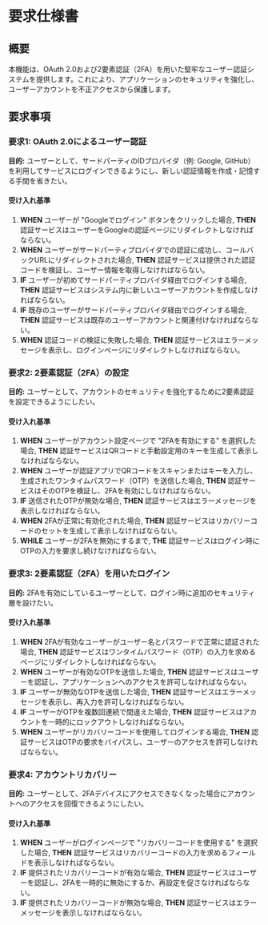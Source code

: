 # 要求仕様書

## 概要
本機能は、OAuth 2.0および2要素認証（2FA）を用いた堅牢なユーザー認証システムを提供します。これにより、アプリケーションのセキュリティを強化し、ユーザーアカウントを不正アクセスから保護します。

## 要求事項

### 要求1: OAuth 2.0によるユーザー認証
**目的:** ユーザーとして、サードパーティのIDプロバイダ（例: Google, GitHub）を利用してサービスにログインできるようにし、新しい認証情報を作成・記憶する手間を省きたい。

#### 受け入れ基準
1. **WHEN** ユーザーが "Googleでログイン" ボタンをクリックした場合, **THEN** 認証サービスはユーザーをGoogleの認証ページにリダイレクトしなければならない。
2. **WHEN** ユーザーがサードパーティプロバイダでの認証に成功し、コールバックURLにリダイレクトされた場合, **THEN** 認証サービスは提供された認証コードを検証し、ユーザー情報を取得しなければならない。
3. **IF** ユーザーが初めてサードパーティプロバイダ経由でログインする場合, **THEN** 認証サービスはシステム内に新しいユーザーアカウントを作成しなければならない。
4. **IF** 既存のユーザーがサードパーティプロバイダ経由でログインする場合, **THEN** 認証サービスは既存のユーザーアカウントと関連付けなければならない。
5. **WHEN** 認証コードの検証に失敗した場合, **THEN** 認証サービスはエラーメッセージを表示し、ログインページにリダイレクトしなければならない。

### 要求2: 2要素認証（2FA）の設定
**目的:** ユーザーとして、アカウントのセキュリティを強化するために2要素認証を設定できるようにしたい。

#### 受け入れ基準
1. **WHEN** ユーザーがアカウント設定ページで "2FAを有効にする" を選択した場合, **THEN** 認証サービスはQRコードと手動設定用のキーを生成して表示しなければならない。
2. **WHEN** ユーザーが認証アプリでQRコードをスキャンまたはキーを入力し、生成されたワンタイムパスワード（OTP）を送信した場合, **THEN** 認証サービスはそのOTPを検証し、2FAを有効にしなければならない。
3. **IF** 送信されたOTPが無効な場合, **THEN** 認証サービスはエラーメッセージを表示しなければならない。
4. **WHEN** 2FAが正常に有効化された場合, **THEN** 認証サービスはリカバリーコードのセットを生成して表示しなければならない。
5. **WHILE** ユーザーが2FAを無効にするまで, **THE** 認証サービスはログイン時にOTPの入力を要求し続けなければならない。

### 要求3: 2要素認証（2FA）を用いたログイン
**目的:** 2FAを有効にしているユーザーとして、ログイン時に追加のセキュリティ層を設けたい。

#### 受け入れ基準
1. **WHEN** 2FAが有効なユーザーがユーザー名とパスワードで正常に認証された場合, **THEN** 認証サービスはワンタイムパスワード（OTP）の入力を求めるページにリダイレクトしなければならない。
2. **WHEN** ユーザーが有効なOTPを送信した場合, **THEN** 認証サービスはユーザーを認証し、アプリケーションへのアクセスを許可しなければならない。
3. **IF** ユーザーが無効なOTPを送信した場合, **THEN** 認証サービスはエラーメッセージを表示し、再入力を許可しなければならない。
4. **IF** ユーザーがOTPを複数回連続で間違えた場合, **THEN** 認証サービスはアカウントを一時的にロックアウトしなければならない。
5. **WHEN** ユーザーがリカバリーコードを使用してログインする場合, **THEN** 認証サービスはOTPの要求をバイパスし、ユーザーのアクセスを許可しなければならない。

### 要求4: アカウントリカバリー
**目的:** ユーザーとして、2FAデバイスにアクセスできなくなった場合にアカウントへのアクセスを回復できるようにしたい。

#### 受け入れ基準
1. **WHEN** ユーザーがログインページで "リカバリーコードを使用する" を選択した場合, **THEN** 認証サービスはリカバリーコードの入力を求めるフィールドを表示しなければならない。
2. **IF** 提供されたリカバリーコードが有効な場合, **THEN** 認証サービスはユーザーを認証し、2FAを一時的に無効にするか、再設定を促さなければならない。
3. **IF** 提供されたリカバリーコードが無効な場合, **THEN** 認証サービスはエラーメッセージを表示しなければならない。